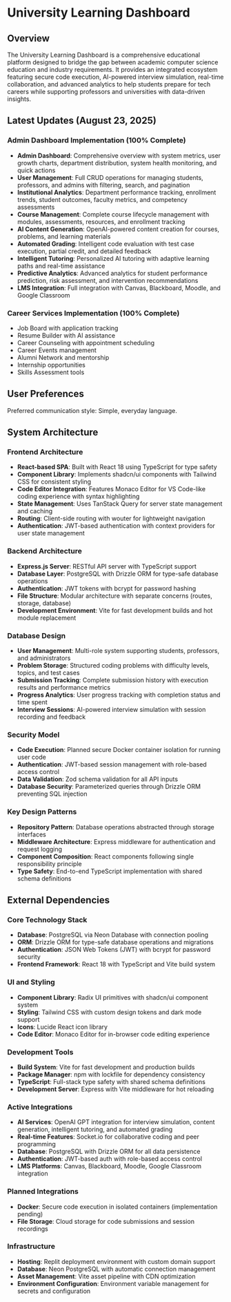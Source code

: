 # University Learning Dashboard

## Overview

The University Learning Dashboard is a comprehensive educational platform designed to bridge the gap between academic computer science education and industry requirements. It provides an integrated ecosystem featuring secure code execution, AI-powered interview simulation, real-time collaboration, and advanced analytics to help students prepare for tech careers while supporting professors and universities with data-driven insights.

## Latest Updates (August 23, 2025)

### Admin Dashboard Implementation (100% Complete)
- **Admin Dashboard**: Comprehensive overview with system metrics, user growth charts, department distribution, system health monitoring, and quick actions
- **User Management**: Full CRUD operations for managing students, professors, and admins with filtering, search, and pagination
- **Institutional Analytics**: Department performance tracking, enrollment trends, student outcomes, faculty metrics, and competency assessments
- **Course Management**: Complete course lifecycle management with modules, assessments, resources, and enrollment tracking
- **AI Content Generation**: OpenAI-powered content creation for courses, problems, and learning materials
- **Automated Grading**: Intelligent code evaluation with test case execution, partial credit, and detailed feedback
- **Intelligent Tutoring**: Personalized AI tutoring with adaptive learning paths and real-time assistance
- **Predictive Analytics**: Advanced analytics for student performance prediction, risk assessment, and intervention recommendations
- **LMS Integration**: Full integration with Canvas, Blackboard, Moodle, and Google Classroom

### Career Services Implementation (100% Complete)
- Job Board with application tracking
- Resume Builder with AI assistance
- Career Counseling with appointment scheduling
- Career Events management
- Alumni Network and mentorship
- Internship opportunities
- Skills Assessment tools

## User Preferences

Preferred communication style: Simple, everyday language.

## System Architecture

### Frontend Architecture
- **React-based SPA**: Built with React 18 using TypeScript for type safety
- **Component Library**: Implements shadcn/ui components with Tailwind CSS for consistent styling
- **Code Editor Integration**: Features Monaco Editor for VS Code-like coding experience with syntax highlighting
- **State Management**: Uses TanStack Query for server state management and caching
- **Routing**: Client-side routing with wouter for lightweight navigation
- **Authentication**: JWT-based authentication with context providers for user state management

### Backend Architecture
- **Express.js Server**: RESTful API server with TypeScript support
- **Database Layer**: PostgreSQL with Drizzle ORM for type-safe database operations
- **Authentication**: JWT tokens with bcrypt for password hashing
- **File Structure**: Modular architecture with separate concerns (routes, storage, database)
- **Development Environment**: Vite for fast development builds and hot module replacement

### Database Design
- **User Management**: Multi-role system supporting students, professors, and administrators
- **Problem Storage**: Structured coding problems with difficulty levels, topics, and test cases
- **Submission Tracking**: Complete submission history with execution results and performance metrics
- **Progress Analytics**: User progress tracking with completion status and time spent
- **Interview Sessions**: AI-powered interview simulation with session recording and feedback

### Security Model
- **Code Execution**: Planned secure Docker container isolation for running user code
- **Authentication**: JWT-based session management with role-based access control
- **Data Validation**: Zod schema validation for all API inputs
- **Database Security**: Parameterized queries through Drizzle ORM preventing SQL injection

### Key Design Patterns
- **Repository Pattern**: Database operations abstracted through storage interfaces
- **Middleware Architecture**: Express middleware for authentication and request logging
- **Component Composition**: React components following single responsibility principle
- **Type Safety**: End-to-end TypeScript implementation with shared schema definitions

## External Dependencies

### Core Technology Stack
- **Database**: PostgreSQL via Neon Database with connection pooling
- **ORM**: Drizzle ORM for type-safe database operations and migrations
- **Authentication**: JSON Web Tokens (JWT) with bcrypt for password security
- **Frontend Framework**: React 18 with TypeScript and Vite build system

### UI and Styling
- **Component Library**: Radix UI primitives with shadcn/ui component system
- **Styling**: Tailwind CSS with custom design tokens and dark mode support
- **Icons**: Lucide React icon library
- **Code Editor**: Monaco Editor for in-browser code editing experience

### Development Tools
- **Build System**: Vite for fast development and production builds
- **Package Manager**: npm with lockfile for dependency consistency
- **TypeScript**: Full-stack type safety with shared schema definitions
- **Development Server**: Express with Vite middleware for hot reloading

### Active Integrations
- **AI Services**: OpenAI GPT integration for interview simulation, content generation, intelligent tutoring, and automated grading
- **Real-time Features**: Socket.io for collaborative coding and peer programming
- **Database**: PostgreSQL with Drizzle ORM for all data persistence
- **Authentication**: JWT-based auth with role-based access control
- **LMS Platforms**: Canvas, Blackboard, Moodle, Google Classroom integration

### Planned Integrations
- **Docker**: Secure code execution in isolated containers (implementation pending)
- **File Storage**: Cloud storage for code submissions and session recordings

### Infrastructure
- **Hosting**: Replit deployment environment with custom domain support
- **Database**: Neon PostgreSQL with automatic connection management
- **Asset Management**: Vite asset pipeline with CDN optimization
- **Environment Configuration**: Environment variable management for secrets and configuration